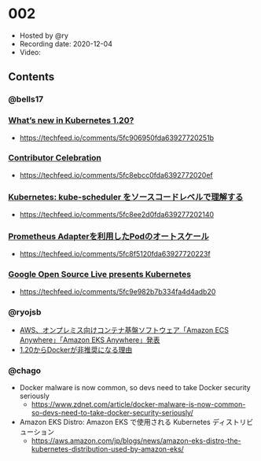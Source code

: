 # 002

- Hosted by @ry
- Recording date: 2020-12-04
- Video:

## Contents

### @bells17

### [What’s new in Kubernetes 1.20?](https://sysdig.com/blog/whats-new-kubernetes-1-20/)

- https://techfeed.io/comments/5fc906950fda63927720251b

### [Contributor Celebration](https://www.kubernetes.dev/events/kcc2020/)

- https://techfeed.io/comments/5fc8ebcc0fda6392772020ef

### [Kubernetes: kube-scheduler をソースコードレベルで理解する](https://ccvanishing.hateblo.jp/entry/2020/12/02/181155)

- https://techfeed.io/comments/5fc8ee2d0fda639277202140

### [Prometheus Adapterを利用したPodのオートスケール](https://qiita.com/Ladicle/items/5ff251b89df2f1ebb821)

- https://techfeed.io/comments/5fc8f5120fda63927720223f

### [Google Open Source Live presents Kubernetes](https://opensourcelive.withgoogle.com/events/kubernetes?talk=opening)

- https://techfeed.io/comments/5fc9e982b7b334fa4d4adb20

### @ryojsb

- [AWS、オンプレミス向けコンテナ基盤ソフトウェア「Amazon ECS Anywhere」「Amazon EKS Anywhere」発表](https://www.publickey1.jp/blog/20/awsamazon_ecs_anywhereamazon_eks_anywhereaws_reinvent_2021.html)
- [1.20からDockerが非推奨になる理由](https://blog.inductor.me/entry/2020/12/03/061329)

### @chago

- Docker malware is now common, so devs need to take Docker security seriously
  - https://www.zdnet.com/article/docker-malware-is-now-common-so-devs-need-to-take-docker-security-seriously/
- Amazon EKS Distro: Amazon EKS で使用される Kubernetes ディストリビューション
  - https://aws.amazon.com/jp/blogs/news/amazon-eks-distro-the-kubernetes-distribution-used-by-amazon-eks/
